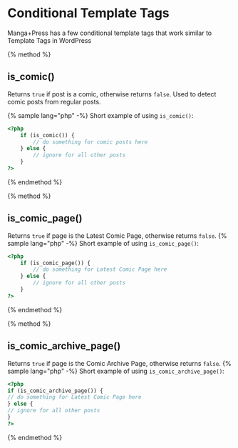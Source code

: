 # Conditional Template Tags

Manga+Press has a few conditional template tags that work similar to Template Tags in WordPress

{% method %}
## is_comic()

Returns `true` if post is a comic, otherwise returns `false`. Used to detect comic posts from regular posts.

{% sample lang="php" -%}
Short example of using `is_comic()`:
```php
<?php
    if (is_comic()) {
        // do something for comic posts here
    } else {
        // ignore for all other posts
    }
?>
```

{% endmethod %}

{% method %}
## is_comic_page()
Returns `true` if page is the Latest Comic Page, otherwise returns `false`.
{% sample lang="php" -%}
Short example of using `is_comic_page()`:
```php
<?php
    if (is_comic_page()) {
        // do something for Latest Comic Page here
    } else {
        // ignore for all other posts
    }
?>
```

{% endmethod %}

{% method %}
## is_comic_archive_page()
Returns `true` if page is the Comic Archive Page, otherwise returns `false`.
{% sample lang="php" -%}
Short example of using `is_comic_archive_page()`:
```php
<?php
if (is_comic_archive_page()) {
// do something for Latest Comic Page here
} else {
// ignore for all other posts
}
?>
```

{% endmethod %}